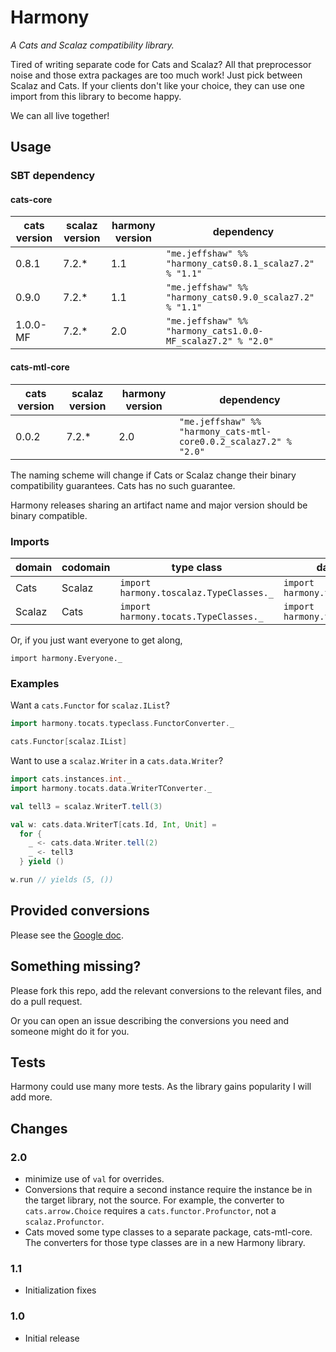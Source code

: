 # Harmony
_A Cats and Scalaz compatibility library._

Tired of writing separate code for Cats and Scalaz? All that preprocessor noise and those extra packages are too much work! Just pick between Scalaz and Cats. If your clients don't like your choice, they can use one import from this library to become happy.

We can all live together!

## Usage

### SBT dependency

#### cats-core

| cats version | scalaz version | harmony version | dependency |
| ------------ | -------------- | --------------- | ---------- |
| 0.8.1        | 7.2.*          | 1.1          | `"me.jeffshaw" %% "harmony_cats0.8.1_scalaz7.2" % "1.1"` |
| 0.9.0        | 7.2.*          | 1.1          | `"me.jeffshaw" %% "harmony_cats0.9.0_scalaz7.2" % "1.1"` |
| 1.0.0-MF    | 7.2.*           | 2.0          | `"me.jeffshaw" %% "harmony_cats1.0.0-MF_scalaz7.2" % "2.0"` |

#### cats-mtl-core

| cats version | scalaz version | harmony version | dependency |
| ------------ | -------------- | --------------- | ---------- |
| 0.0.2        | 7.2.*          | 2.0          | `"me.jeffshaw" %% "harmony_cats-mtl-core0.0.2_scalaz7.2" % "2.0"` |

The naming scheme will change if Cats or Scalaz change their binary compatibility guarantees. Cats has no such guarantee.

Harmony releases sharing an artifact name and major version should be binary compatible.

### Imports

| domain | codomain | type class | data types | both |
| ------ | -------- | --------- | ---------- | ---- |
| Cats   | Scalaz   | `import harmony.toscalaz.TypeClasses._` | `import harmony.toscalaz.Data._` | `import harmony.ToScalaz._` |
| Scalaz   | Cats   | `import harmony.tocats.TypeClasses._` | `import harmony.tocats.Data._` | `import harmony.ToCats._` |

Or, if you just want everyone to get along,

`import harmony.Everyone._`

### Examples

Want a `cats.Functor` for `scalaz.IList`?

```scala
import harmony.tocats.typeclass.FunctorConverter._

cats.Functor[scalaz.IList]
```

Want to use a `scalaz.Writer` in a `cats.data.Writer`?

```scala
import cats.instances.int._
import harmony.tocats.data.WriterTConverter._

val tell3 = scalaz.WriterT.tell(3)

val w: cats.data.WriterT[cats.Id, Int, Unit] =
  for {
    _ <- cats.data.Writer.tell(2)
    _ <- tell3
  } yield ()

w.run // yields (5, ())
```

## Provided conversions

Please see the [Google doc](https://docs.google.com/spreadsheets/d/1GCiEnpMJ88Nck7Bw24ef98KMs33RnWQBH29p-b8N60w).

## Something missing?

Please fork this repo, add the relevant conversions to the relevant files, and do a pull request.

Or you can open an issue describing the conversions you need and someone might do it for you.

## Tests

Harmony could use many more tests. As the library gains popularity I will add more.

## Changes

### 2.0

* minimize use of `val` for overrides.
* Conversions that require a second instance require the instance be in the target library, not the source. For example, the converter to `cats.arrow.Choice` requires a `cats.functor.Profunctor`, not a `scalaz.Profunctor`.
* Cats moved some type classes to a separate package, cats-mtl-core. The converters for those type classes are in a new Harmony library.

### 1.1

* Initialization fixes

### 1.0

* Initial release
